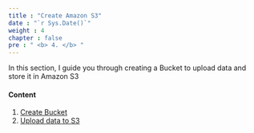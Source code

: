 ```yaml
---
title : "Create Amazon S3"
date : "`r Sys.Date()`"
weight : 4
chapter : false
pre : " <b> 4. </b> "
---
```


In this section, I guide you through creating a Bucket to upload data and store it in Amazon S3

#### Content
1. [Create Bucket](4.1-create-bucket)
2. [Upload data to S3](4.2-upload-data)
